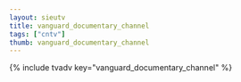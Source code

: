 ```yaml
--- 
layout: sieutv
title: vanguard_documentary_channel
tags: ["cntv"]
thumb: vanguard_documentary_channel
---
```

{% include tvadv key="vanguard_documentary_channel" %}
